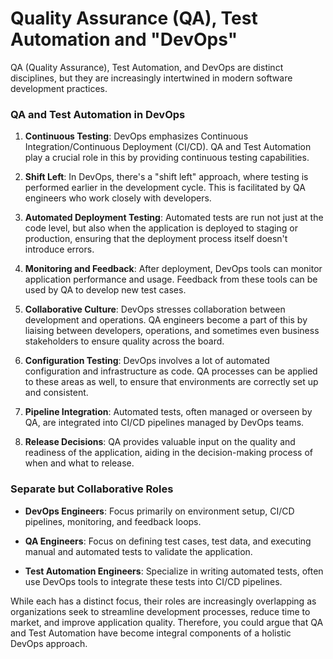 
# Quality Assurance (QA), Test Automation and "DevOps"

QA (Quality Assurance), Test Automation, and DevOps are distinct disciplines, but they are increasingly intertwined in modern software development practices.

### QA and Test Automation in DevOps

1. **Continuous Testing**: DevOps emphasizes Continuous Integration/Continuous Deployment (CI/CD). QA and Test Automation play a crucial role in this by providing continuous testing capabilities.

2. **Shift Left**: In DevOps, there's a "shift left" approach, where testing is performed earlier in the development cycle. This is facilitated by QA engineers who work closely with developers.

3. **Automated Deployment Testing**: Automated tests are run not just at the code level, but also when the application is deployed to staging or production, ensuring that the deployment process itself doesn't introduce errors.

4. **Monitoring and Feedback**: After deployment, DevOps tools can monitor application performance and usage. Feedback from these tools can be used by QA to develop new test cases.

5. **Collaborative Culture**: DevOps stresses collaboration between development and operations. QA engineers become a part of this by liaising between developers, operations, and sometimes even business stakeholders to ensure quality across the board.

6. **Configuration Testing**: DevOps involves a lot of automated configuration and infrastructure as code. QA processes can be applied to these areas as well, to ensure that environments are correctly set up and consistent.

7. **Pipeline Integration**: Automated tests, often managed or overseen by QA, are integrated into CI/CD pipelines managed by DevOps teams.

8. **Release Decisions**: QA provides valuable input on the quality and readiness of the application, aiding in the decision-making process of when and what to release.

### Separate but Collaborative Roles

- **DevOps Engineers**: Focus primarily on environment setup, CI/CD pipelines, monitoring, and feedback loops.

- **QA Engineers**: Focus on defining test cases, test data, and executing manual and automated tests to validate the application.

- **Test Automation Engineers**: Specialize in writing automated tests, often use DevOps tools to integrate these tests into CI/CD pipelines.

While each has a distinct focus, their roles are increasingly overlapping as organizations seek to streamline development processes, reduce time to market, and improve application quality. Therefore, you could argue that QA and Test Automation have become integral components of a holistic DevOps approach.